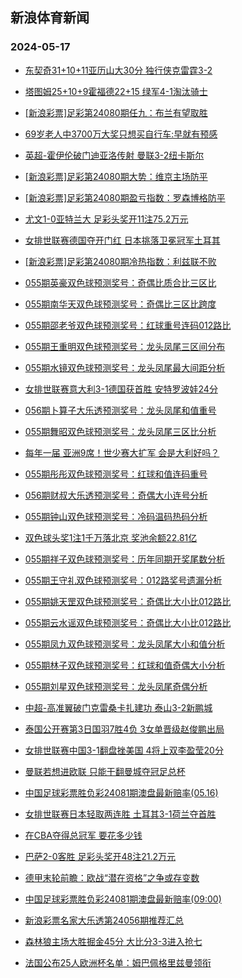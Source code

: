 ## 新浪体育新闻 
### 2024-05-17

+ [东契奇31+10+11亚历山大30分 独行侠克雷霆3-2](https://sports.sina.com.cn/basketball/nba/2024-05-16/doc-inavkyri9823572.shtml)

+ [塔图姆25+10+9霍福德22+15 绿军4-1淘汰骑士](https://sports.sina.com.cn/basketball/nba/2024-05-16/doc-inavkuim9924051.shtml)

+ [[新浪彩票]足彩第24080期任九：布兰有望取胜](https://sports.sina.com.cn/l/2024-05-16/doc-inavkpzp9982156.shtml)

+ [69岁老人中3700万大奖只想买自行车:早就有预感](https://sports.sina.com.cn/l/2024-05-16/doc-inavkpzp9975758.shtml)

+ [英超-霍伊伦破门迪亚洛传射 曼联3-2纽卡斯尔](https://sports.sina.com.cn/g/pl/2024-05-16/doc-inavkpzp9992332.shtml)

+ [[新浪彩票]足彩第24080期大势：维京主场防平](https://sports.sina.com.cn/l/2024-05-16/doc-inavkpzp9977297.shtml)

+ [[新浪彩票]足彩第24080期盈亏指数：罗森博格防平](https://sports.sina.com.cn/l/2024-05-16/doc-inavkpzy2198723.shtml)

+ [尤文1-0亚特兰大 足彩头奖开11注75.2万元](https://sports.sina.com.cn/l/2024-05-16/doc-inavkpzy2195788.shtml)

+ [女排世联赛德国夺开门红 日本挑落卫冕冠军土耳其](https://sports.sina.com.cn/others/volleyball/2024-05-16/doc-inavkits0089868.shtml)

+ [[新浪彩票]足彩第24080期冷热指数：利兹联不败](https://sports.sina.com.cn/l/2024-05-16/doc-inavkpzp9976786.shtml)

+ [055期英豪双色球预测奖号：奇偶比质合比三区比](https://sports.sina.com.cn/l/2024-05-16/doc-inavmexf9795377.shtml)

+ [055期南华天双色球预测奖号：奇偶比三区比跨度](https://sports.sina.com.cn/l/2024-05-16/doc-inavmexs2007600.shtml)

+ [055期邵老爷双色球预测奖号：红球重号连码012路比](https://sports.sina.com.cn/l/2024-05-16/doc-inavmmfc9693670.shtml)

+ [055期王重明双色球预测奖号：龙头凤尾三区间分布](https://sports.sina.com.cn/l/2024-05-16/doc-inavmmfq1896819.shtml)

+ [055期水镜双色球预测奖号：龙头凤尾最大间距分析](https://sports.sina.com.cn/l/2024-05-16/doc-inavmmfc9691875.shtml)

+ [女排世联赛意大利3-1德国获首胜 安特罗波娃24分](https://sports.sina.com.cn/others/volleyball/2024-05-16/doc-inavmvvk1719185.shtml)

+ [056期卜算子大乐透预测奖号：龙头凤尾和值重号](https://sports.sina.com.cn/l/2024-05-16/doc-inavmexs1990540.shtml)

+ [055期舞昭双色球预测奖号：龙头凤尾三区比分析](https://sports.sina.com.cn/l/2024-05-16/doc-inavmmfq1894835.shtml)

+ [每年一届 亚洲9席！世少赛大扩军 会是大利好吗？](https://sports.sina.com.cn/china/2024-05-16/doc-inavkyru2036301.shtml)

+ [055期彤彤双色球预测奖号：红球和值连码重号](https://sports.sina.com.cn/l/2024-05-16/doc-inavmmfc9692798.shtml)

+ [056期财叔大乐透预测奖号：奇偶大小连号分析](https://sports.sina.com.cn/l/2024-05-16/doc-inavmexs1990963.shtml)

+ [055期钟山双色球预测奖号：冷码温码热码分析](https://sports.sina.com.cn/l/2024-05-16/doc-inavmmfc9675084.shtml)

+ [双色球头奖1注1千万落北京 奖池余额22.81亿](https://sports.sina.com.cn/l/2024-05-16/doc-inavmvux9515434.shtml)

+ [055期祥子双色球预测奖号：历年同期开奖尾数分析](https://sports.sina.com.cn/l/2024-05-16/doc-inavmmfc9672719.shtml)

+ [055期王守礼双色球预测奖号：012路奖号遗漏分析](https://sports.sina.com.cn/l/2024-05-16/doc-inavmmfq1897580.shtml)

+ [055期姚天罡双色球预测奖号：奇偶比大小比012路比](https://sports.sina.com.cn/l/2024-05-16/doc-inavmmfc9676947.shtml)

+ [055期云水谣双色球预测奖号：奇偶比大小比012路比](https://sports.sina.com.cn/l/2024-05-16/doc-inavmexf9797370.shtml)

+ [055期凤九双色球预测奖号：龙头凤尾大小和值分析](https://sports.sina.com.cn/l/2024-05-16/doc-inavmexs2008181.shtml)

+ [055期林子双色球预测奖号：红球和值奇偶大小分析](https://sports.sina.com.cn/l/2024-05-16/doc-inavmexs2006942.shtml)

+ [055期刘星双色球预测奖号：龙头凤尾奇偶分析](https://sports.sina.com.cn/l/2024-05-16/doc-inavmexs2007655.shtml)

+ [中超-高准翼破门克雷桑卡扎建功 泰山3-2新鹏城](https://sports.sina.com.cn/china/j/2024-05-16/doc-inavmvvk1745144.shtml)

+ [泰国公开赛第3日国羽7胜4负 3女单晋级赵俊鹏出局](https://sports.sina.com.cn/others/badmin/2024-05-16/doc-inavnach1627585.shtml)

+ [女排世联赛中国3-1翻盘挫美国 4将上双李盈莹20分](https://sports.sina.com.cn/others/volleyball/2024-05-17/doc-inavnsyp9100318.shtml)

+ [曼联若想进欧联 只能干翻曼城夺冠足总杯](https://sports.sina.com.cn/g/pl/2024-05-16/doc-inavkuiw2141901.shtml)

+ [中国足球彩票胜负彩24081期澳盘最新赔率(05.16)](https://sports.sina.com.cn/l/2024-05-16/doc-inavmmfq1902894.shtml)

+ [女排世联赛日本轻取两连胜 土耳其3-1荷兰夺首胜](https://sports.sina.com.cn/others/volleyball/2024-05-17/doc-inavnsyy1324438.shtml)

+ [在CBA夺得总冠军 要花多少钱](https://sports.sina.com.cn/basketball/cba/2024-05-16/doc-inavkuim9942257.shtml)

+ [巴萨2-0客胜 足彩头奖开48注21.2万元](https://sports.sina.com.cn/l/2024-05-17/doc-inavnsyy1349584.shtml)

+ [德甲末轮前瞻：欧战“潜在资格”之争或存变数](https://sports.sina.com.cn/l/2024-05-17/doc-inavnsyy1342093.shtml)

+ [中国足球彩票胜负彩24081期澳盘最新赔率(09:00)](https://sports.sina.com.cn/l/2024-05-16/doc-inavmmfq1902894.shtml)

+ [新浪彩票名家大乐透第24056期推荐汇总](https://sports.sina.com.cn/l/2024-05-16/doc-inavmexs1997651.shtml)

+ [森林狼主场大胜掘金45分 大比分3-3进入抢七](https://sports.sina.com.cn/basketball/nba/2024-05-17/doc-inavpcqu1199649.shtml)

+ [法国公布25人欧洲杯名单：姆巴佩格里兹曼领衔](https://sports.sina.com.cn/global/france/2024-05-17/doc-inavnxhm9026955.shtml)

